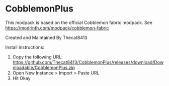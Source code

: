 
# CobblemonPlus
This modpack is based on the official Cobblemon fabric modpack.
See https://modrinth.com/modpack/cobblemon-fabric

Created and Maintained By Thecat8413

Install instructions:
1. Copy the following URL:
https://github.com/Thecat8413/CobblemonPlus/releases/download/Downloadable/CobblemonPlus.zip
2. Open New Instance > Import > Paste URL
3. Hit Okay
